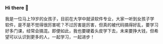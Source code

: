 ### Hi there 👋
我是一位马上19岁的女孩子，目前在大学中就读软件专业，大家一听到女孩子学软件，是不是不觉得很厉害呢？不过厉害是厉害，但真的被代码搞得好乱，要学习好多门课，经常会搞混。即便如此，我也要硬着头皮学下去，未来要挣大钱，但希望可以认识到更多的人，一起学习，一起进步！
<!--
**rxx1020/rxx1020** is a ✨ _special_ ✨ repository because its `README.md` (this file) appears on your GitHub profile.

Here are some ideas to get you started:

- 🔭 I’m currently working on ...
- 🌱 I’m currently learning ...
- 👯 I’m looking to collaborate on ...
- 🤔 I’m looking for help with ...
- 💬 Ask me about ...
- 📫 How to reach me: ...
- 😄 Pronouns: ...
- ⚡ Fun fact: ...
-->
